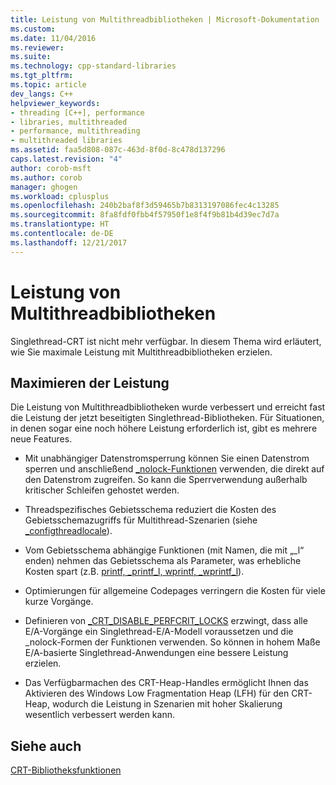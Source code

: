 ```yaml
---
title: Leistung von Multithreadbibliotheken | Microsoft-Dokumentation
ms.custom: 
ms.date: 11/04/2016
ms.reviewer: 
ms.suite: 
ms.technology: cpp-standard-libraries
ms.tgt_pltfrm: 
ms.topic: article
dev_langs: C++
helpviewer_keywords:
- threading [C++], performance
- libraries, multithreaded
- performance, multithreading
- multithreaded libraries
ms.assetid: faa5d808-087c-463d-8f0d-8c478d137296
caps.latest.revision: "4"
author: corob-msft
ms.author: corob
manager: ghogen
ms.workload: cplusplus
ms.openlocfilehash: 240b2baf8f3d59465b7b8313197086fec4c13285
ms.sourcegitcommit: 8fa8fdf0fbb4f57950f1e8f4f9b81b4d39ec7d7a
ms.translationtype: HT
ms.contentlocale: de-DE
ms.lasthandoff: 12/21/2017
---
```

# <a name="multithreaded-libraries-performance"></a>Leistung von Multithreadbibliotheken
Singlethread-CRT ist nicht mehr verfügbar. In diesem Thema wird erläutert, wie Sie maximale Leistung mit Multithreadbibliotheken erzielen.  
  
## <a name="maximizing-performance"></a>Maximieren der Leistung  
 Die Leistung von Multithreadbibliotheken wurde verbessert und erreicht fast die Leistung der jetzt beseitigten Singlethread-Bibliotheken. Für Situationen, in denen sogar eine noch höhere Leistung erforderlich ist, gibt es mehrere neue Features.  
  
-   Mit unabhängiger Datenstromsperrung können Sie einen Datenstrom sperren und anschließend [_nolock-Funktionen](../c-runtime-library/nolock-functions.md) verwenden, die direkt auf den Datenstrom zugreifen. So kann die Sperrverwendung außerhalb kritischer Schleifen gehostet werden.  
  
-   Threadspezifisches Gebietsschema reduziert die Kosten des Gebietsschemazugriffs für Multithread-Szenarien (siehe [_configthreadlocale](../c-runtime-library/reference/configthreadlocale.md)).  
  
-   Vom Gebietsschema abhängige Funktionen (mit Namen, die mit „_l“ enden) nehmen das Gebietsschema als Parameter, was erhebliche Kosten spart (z.B. [printf, _printf_l, wprintf, _wprintf_l](../c-runtime-library/reference/printf-printf-l-wprintf-wprintf-l.md)).  
  
-   Optimierungen für allgemeine Codepages verringern die Kosten für viele kurze Vorgänge.  
  
-   Definieren von [_CRT_DISABLE_PERFCRIT_LOCKS](../c-runtime-library/crt-disable-perfcrit-locks.md) erzwingt, dass alle E/A-Vorgänge ein Singlethread-E/A-Modell voraussetzen und die _nolock-Formen der Funktionen verwenden. So können in hohem Maße E/A-basierte Singlethread-Anwendungen eine bessere Leistung erzielen.  
  
-   Das Verfügbarmachen des CRT-Heap-Handles ermöglicht Ihnen das Aktivieren des Windows Low Fragmentation Heap (LFH) für den CRT-Heap, wodurch die Leistung in Szenarien mit hoher Skalierung wesentlich verbessert werden kann.  
  
## <a name="see-also"></a>Siehe auch  
 [CRT-Bibliotheksfunktionen](../c-runtime-library/crt-library-features.md)